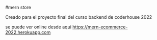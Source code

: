 #mern store 

Creado para el proyecto final del curso backend de coderhouse 2022

se puede ver online desde aqui
https://mern-ecommerce-2022.herokuapp.com
